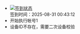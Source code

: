 - [![签到状态](https://github.com/womade/Cloud189-Actions/actions/workflows/main.yml/badge.svg?branch=main)](https://github.com/womade/Cloud189-Actions/actions/workflows/main.yml) <br> 签到时间：2025-08-31 00:43:12
- 开始执行帐号1
- 设备ID不存在，需要二次设备校验
